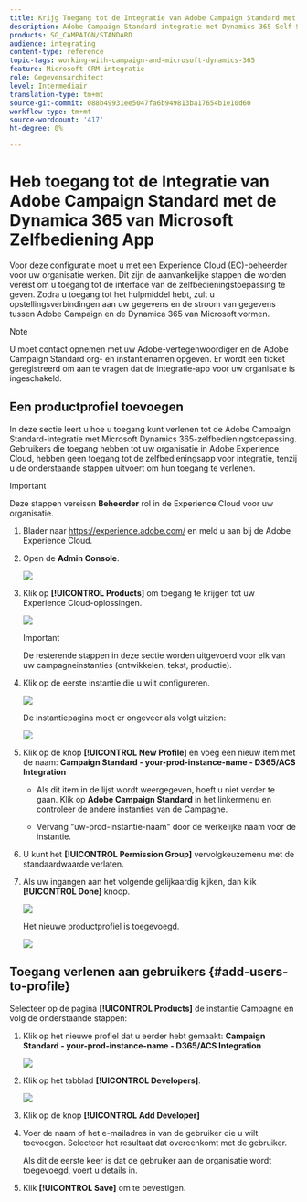 ```yaml
---
title: Krijg Toegang tot de Integratie van Adobe Campaign Standard met Dynamics 365 Self-Service App
description: Adobe Campaign Standard-integratie met Dynamics 365 Self-Service App
products: SG_CAMPAIGN/STANDARD
audience: integrating
content-type: reference
topic-tags: working-with-campaign-and-microsoft-dynamics-365
feature: Microsoft CRM-integratie
role: Gegevensarchitect
level: Intermediair
translation-type: tm+mt
source-git-commit: 088b49931ee5047fa6b949813ba17654b1e10d60
workflow-type: tm+mt
source-wordcount: '417'
ht-degree: 0%

---
```



# Heb toegang tot de Integratie van Adobe Campaign Standard met de Dynamica 365 van Microsoft Zelfbediening App

Voor deze configuratie moet u met een Experience Cloud (EC)-beheerder voor uw organisatie werken. Dit zijn de aanvankelijke stappen die worden vereist om u toegang tot de interface van de zelfbedieningstoepassing te geven. Zodra u toegang tot het hulpmiddel hebt, zult u opstellingsverbindingen aan uw gegevens en de stroom van gegevens tussen Adobe Campaign en de Dynamica 365 van Microsoft vormen.

>[!NOTE]
>
>U moet contact opnemen met uw Adobe-vertegenwoordiger en de Adobe Campaign Standard org- en instantienamen opgeven. Er wordt een ticket geregistreerd om aan te vragen dat de integratie-app voor uw organisatie is ingeschakeld.

## Een productprofiel toevoegen

In deze sectie leert u hoe u toegang kunt verlenen tot de Adobe Campaign Standard-integratie met Microsoft Dynamics 365-zelfbedieningstoepassing. Gebruikers die toegang hebben tot uw organisatie in Adobe Experience Cloud, hebben geen toegang tot de zelfbedieningsapp voor integratie, tenzij u de onderstaande stappen uitvoert om hun toegang te verlenen.

>[!IMPORTANT]
>
> Deze stappen vereisen **Beheerder** rol in de Experience Cloud voor uw organisatie.


1. Blader naar https://experience.adobe.com/ en meld u aan bij de Adobe Experience Cloud.
1. Open de **Admin Console**.

   ![](assets/do-not-localize/d365-to-acs-access-3.png)

1. Klik op **[!UICONTROL Products]** om toegang te krijgen tot uw Experience Cloud-oplossingen.

   ![](assets/do-not-localize/d365-to-acs-access-6.png)


   >[!IMPORTANT]
   >
   >De resterende stappen in deze sectie worden uitgevoerd voor elk van uw campagneinstanties (ontwikkelen, tekst, productie).

1. Klik op de eerste instantie die u wilt configureren.

   ![](assets/do-not-localize/d365-to-acs-access-6.png)

   De instantiepagina moet er ongeveer als volgt uitzien:

   ![](assets/do-not-localize/d365-to-acs-access-8.png)

1. Klik op de knop **[!UICONTROL New Profile]** en voeg een nieuw item met de naam: **Campaign Standard - your-prod-instance-name - D365/ACS Integration**

   * Als dit item in de lijst wordt weergegeven, hoeft u niet verder te gaan. Klik op **Adobe Campaign Standard** in het linkermenu en controleer de andere instanties van de Campagne.

   * Vervang &quot;uw-prod-instantie-naam&quot; door de werkelijke naam voor de instantie.

1. U kunt het **[!UICONTROL Permission Group]** vervolgkeuzemenu met de standaardwaarde verlaten.

1. Als uw ingangen aan het volgende gelijkaardig kijken, dan klik **[!UICONTROL Done]** knoop.

   ![](assets/do-not-localize/d365-to-acs-access-14.png)

   Het nieuwe productprofiel is toegevoegd.

   ![](assets/do-not-localize/d365-to-acs-access-15.png)

## Toegang verlenen aan gebruikers {#add-users-to-profile}

Selecteer op de pagina **[!UICONTROL Products]** de instantie Campagne en volg de onderstaande stappen:

1. Klik op het nieuwe profiel dat u eerder hebt gemaakt:  **Campaign Standard - your-prod-instance-name - D365/ACS Integration**

   ![](assets/do-not-localize/d365-to-acs-access-15.png)

1. Klik op het tabblad **[!UICONTROL Developers]**.

   ![](assets/do-not-localize/d365-to-acs-access-18.png)

1. Klik op de knop **[!UICONTROL Add Developer]**

1. Voer de naam of het e-mailadres in van de gebruiker die u wilt toevoegen.  Selecteer het resultaat dat overeenkomt met de gebruiker.

   Als dit de eerste keer is dat de gebruiker aan de organisatie wordt toegevoegd, voert u details in.

1. Klik **[!UICONTROL Save]** om te bevestigen.
